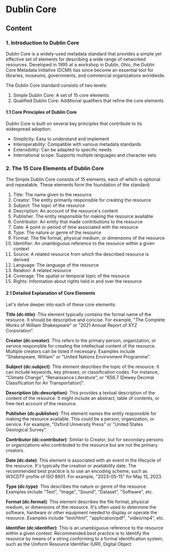 # Dublin Core

## Content

### 1. Introduction to Dublin Core

Dublin Core is a widely-used metadata standard that provides a simple yet effective set of elements for describing a wide range of networked resources. Developed in 1995 at a workshop in Dublin, Ohio, the Dublin Core Metadata Initiative (DCMI) has since become an essential tool for libraries, museums, governments, and commercial organizations worldwide.

The Dublin Core standard consists of two levels:

1. Simple Dublin Core: A set of 15 core elements
2. Qualified Dublin Core: Additional qualifiers that refine the core elements

#### 1.1 Core Principles of Dublin Core

Dublin Core is built on several key principles that contribute to its widespread adoption:

- Simplicity: Easy to understand and implement
- Interoperability: Compatible with various metadata standards
- Extensibility: Can be adapted to specific needs
- International scope: Supports multiple languages and character sets

### 2. The 15 Core Elements of Dublin Core

The Simple Dublin Core consists of 15 elements, each of which is optional and repeatable. These elements form the foundation of the standard:

1. Title: The name given to the resource
2. Creator: The entity primarily responsible for creating the resource
3. Subject: The topic of the resource
4. Description: An account of the resource's content
5. Publisher: The entity responsible for making the resource available
6. Contributor: An entity that made contributions to the resource
7. Date: A point or period of time associated with the resource
8. Type: The nature or genre of the resource
9. Format: The file format, physical medium, or dimensions of the resource
10. Identifier: An unambiguous reference to the resource within a given context
11. Source: A related resource from which the described resource is derived
12. Language: The language of the resource
13. Relation: A related resource
14. Coverage: The spatial or temporal topic of the resource
15. Rights: Information about rights held in and over the resource

#### 2.1 Detailed Explanation of Core Elements

Let's delve deeper into each of these core elements:

**Title (dc:title)**: This element typically contains the formal name of the resource. It should be descriptive and concise. For example, "The Complete Works of William Shakespeare" or "2021 Annual Report of XYZ Corporation".

**Creator (dc:creator)**: This refers to the primary person, organization, or service responsible for creating the intellectual content of the resource. Multiple creators can be listed if necessary. Examples include "Shakespeare, William" or "United Nations Environment Programme".

**Subject (dc:subject)**: This element describes the topic of the resource. It can include keywords, key phrases, or classification codes. For instance, "Climate Change", "Renaissance Literature", or "656.7 (Dewey Decimal Classification for Air Transportation)".

**Description (dc:description)**: This provides a textual description of the content of the resource. It might include an abstract, table of contents, or free-text account of the resource.

**Publisher (dc:publisher)**: This element names the entity responsible for making the resource available. This could be a person, organization, or service. For example, "Oxford University Press" or "United States Geological Survey".

**Contributor (dc:contributor)**: Similar to Creator, but for secondary persons or organizations who contributed to the resource but are not the primary creators.

**Date (dc:date)**: This element is associated with an event in the lifecycle of the resource. It's typically the creation or availability date. The recommended best practice is to use an encoding scheme, such as W3CDTF profile of ISO 8601. For example, "2023-05-15" for May 15, 2023.

**Type (dc:type)**: This describes the nature or genre of the resource. Examples include "Text", "Image", "Sound", "Dataset", "Software", etc.

**Format (dc:format)**: This element describes the file format, physical medium, or dimensions of the resource. It's often used to determine the software, hardware or other equipment needed to display or operate the resource. Examples include "text/html", "application/pdf", "video/mp4", etc.

**Identifier (dc:identifier)**: This is an unambiguous reference to the resource within a given context. Recommended best practice is to identify the resource by means of a string conforming to a formal identification system, such as the Uniform Resource Identifier (URI), Digital Object